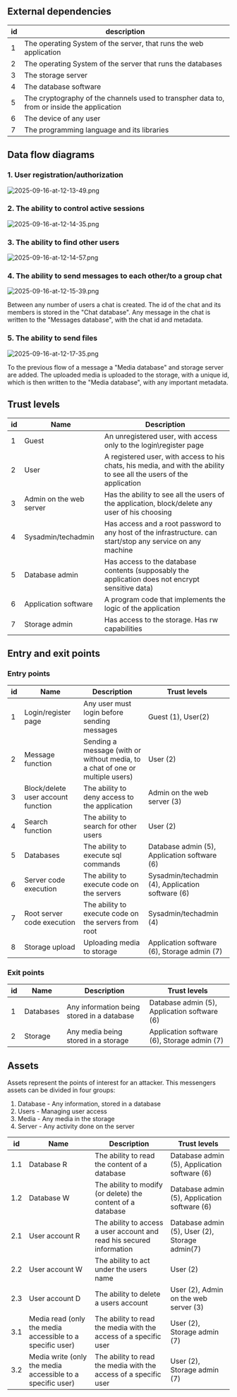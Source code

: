 
## External dependencies

| id | description |
| --- | --- |
|1|The operating System of the server, that runs the web application|
|2|The operating System of the server that runs the databases|
|3|The storage server|
|4|The database software|
|5|The cryptography of the channels used to transpher data to, from or inside the application|
|6|The device of any user|
|7|The programming language and its libraries|

## Data flow diagrams

### 1. User registration/authorization

![2025-09-16-at-12-13-49.png](pr1-img/2025-09-16-at-12-13-49.png)

### 2. The ability to control active sessions


![2025-09-16-at-12-14-35.png](pr1-img/2025-09-16-at-12-14-35.png)

### 3. The ability to find other users


![2025-09-16-at-12-14-57.png](pr1-img/2025-09-16-at-12-14-57.png)

### 4. The ability to send messages to each other/to a group chat


![2025-09-16-at-12-15-39.png](pr1-img/2025-09-16-at-12-15-39.png)

Between any number of users a chat is created. The id of the chat and its members is stored in the "Chat database". Any message 
in the chat is written to the "Messages database", with the chat id and metadata.

### 5. The ability to send files


![2025-09-16-at-12-17-35.png](pr1-img/2025-09-16-at-12-17-35.png)

To the previous flow of a message a "Media database" and storage server are added. The uploaded media is uploaded to the storage, with a unique id,
which is then written to the "Media database", with any important metadata.

## Trust levels

| id| Name | Description|
| -- | --| --|
|1|Guest|An unregistered user, with access only to the login\register page|
|2|User|A registered user, with access to his chats, his media, and with the ability to see all the users of the application|
|3|Admin on the web server|Has the ability to see all the users of the application, block/delete any user of his choosing|
|4|Sysadmin/techadmin|Has access and a root password to any host of the infrastructure. can start/stop any service on any machine|
|5|Database admin|Has access to the database contents (supposably the application does not encrypt sensitive data)|
|6|Application software|A program code that implements the logic of the application|
|7|Storage admin|Has access to the storage. Has rw capabilities|


## Entry and exit points

### Entry points
| id| Name | Description| Trust levels |
| -- | --| --| -- |
| 1 | Login/register page | Any user must login before sending messages | Guest (1), User(2) |
| 2 |Message function| Sending a message (with or without media, to a chat of one or multiple users)  | User (2) |
| 3 |Block/delete user account function| The ability to deny access to the application  | Admin on the web server (3) |
| 4 |Search function| The ability to search for other users  | User (2) |
| 5| Databases | The ability to execute sql commands | Database admin (5), Application software (6) |
| 6| Server code execution | The ability to execute code on the servers | Sysadmin/techadmin (4), Application software (6) |
| 7| Root server code execution | The ability to execute code on the servers from root | Sysadmin/techadmin (4)|
| 8| Storage upload| Uploading media to storage| Application software (6), Storage admin (7)|


### Exit points

| id| Name | Description| Trust levels |
| -- | --| --| -- |
| 1| Databases | Any information being stored in a database | Database admin (5), Application software (6) |
| 2| Storage | Any media being stored in a storage | Application software (6), Storage admin (7)|

## Assets
Assets represent the points of interest for an attacker. This messengers assets can be divided in four groups:
1. Database - Any information, stored in a database
2. Users - Managing user access
3. Media - Any media in the storage
4. Server - Any activity done on the server


| id| Name | Description| Trust levels |
| -- | --| --| -- |
| 1.1 | Database R | The ability to read the content of a database |Database admin (5), Application software (6) |
| 1.2 | Database W | The ability to modify (or delete) the content of a database |Database admin (5), Application software (6) |
| 2.1 | User account R | The ability to access a user account and read his secured information|Database admin (5), User (2), Storage admin(7) |
| 2.2 | User account W | The ability to act under the users name|User (2) |
| 2.3 | User account D | The ability to delete a users account|User (2), Admin on the web server (3) |
| 3.1 | Media read (only the media accessible to a specific user) | The ability to read the media with the access of a specific user|User (2), Storage admin (7) |
| 3.2 | Media write (only the media accessible to a specific user) | The ability to read the media with the access of a specific user|User (2), Storage admin (7) |
